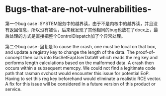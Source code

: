 # Bugs-that-are-not-vulnerabilities-

第一个bug case :SYSTEM服务中的越界读，由于不是内核中的越界读，并且没有返回信息，所以没有被认，后来我发现了其他相同的bug也放在了docx上，最后处理的方式是直接把整个ControlDispatch加了个异常处理。    

第二个bug case :回复是To cause the crash, one must be local on that box, and update a registry key to change the length of the data. The proof-of-concept then calls into RasSetEapUserDataW which reads the reg key and performs length calculations based on the malformed data. A crash then occurs within a subsequent memcpy. We could not find a legitimate code path that rasman svchost would encounter this issue for potential EoP. Having to set this reg key beforehand would eliminate a realistic RCE vector.  A fix for this issue will be considered in a future version of this product or service.

